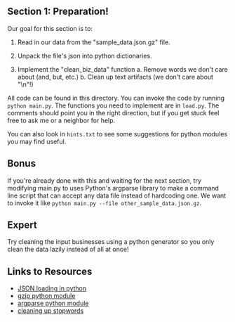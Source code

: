 Section 1: Preparation!
------------------------


Our goal for this section is to:

1. Read in our data from the "sample_data.json.gz" file.
2. Unpack the file's json into python dictionaries.

3. Implement the "clean_biz_data" function
	a. Remove words we don't care about (and, but, etc.)
	b. Clean up text artifacts (we don't care about "\n"!)


All code can be found in this directory. You can invoke the code by running
`python main.py`. The functions you need to implement are in `load.py`. The
comments should point you in the right direction, but if you get stuck feel
free to ask me or a neighbor for help.

You can also look in `hints.txt` to see some suggestions for python modules you
may find useful.

Bonus
----------

If you're already done with this and waiting for the next section, try
modifying main.py to uses Python's argparse library to make a command
line script that can accept any data file instead of hardcoding one. We want to
invoke it like `python main.py --file other_sample_data.json.gz`.

Expert
----------

Try cleaning the input businesses using a python generator so you only clean
the data lazily instead of all at once!




Links to Resources
-------------------

- [JSON loading in python](https://docs.python.org/2/library/json.html)
- [gzip python module](https://docs.python.org/2/library/gzip.html)
- [argparse python module](https://docs.python.org/2/library/argparse.html)
- [cleaning up stopwords](https://docs.python.org/2/library/argparse.html)
